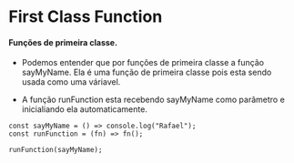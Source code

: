 # First Class Function

#### Funções de primeira classe.

- Podemos entender que por funções de primeira classe
  a função sayMyName.
  Ela é uma função de primeira classe pois esta sendo usada como uma váriavel.

- A função runFunction esta recebendo sayMyName como parâmetro e inicialiando ela automaticamente.

```
const sayMyName = () => console.log("Rafael");
const runFunction = (fn) => fn();

runFunction(sayMyName);
```
